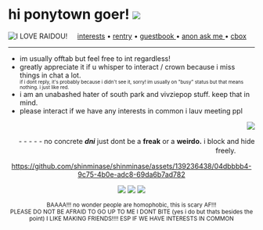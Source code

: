 <html> 
  <body>
<h1>hi ponytown goer! <a href="https://www.youtube.com/watch?v=uKbRXeJ9lv4"><img src="https://cdn.discordapp.com/attachments/1125236966267564184/1128901462001471589/blackcat.png"></a> </h1>
 <div align="center">  <a href="https://rentry.co/serphs" target="_blank"><img src="https://64.media.tumblr.com/8724be6bad564b50c18cea15dc0fc187/tumblr_n1xhlf8rAo1ttjo3ko1_r1_250.gifv" align="left" alt="I LOVE RAIDOU!"></a> <a href="https://rentry.co/runoinchrests" target="_blank">interests</a> • <a href="https://rentry.co/shinjiru" target="_blank">rentry</a> • <a href="https://shinminase.123guestbook.com/" target="_blank"> guestbook </a> • <a href="https://curiouscat.live/shinminase" target="_blank"> anon ask me </a> • <a href="https://my.cbox.ws/shinminase" target="_blank">cbox </a>  </div> 
 <hr>

  <ul>
  <li> im usually offtab but feel free to int regardless! </li>
    <li> greatly appreciate it if u whisper to interact / crown because i miss things in chat a lot.</li>
    <sub><sup> if i dont reply, it's probably because i didn't see it, sorry! im usually on "busy" status but that means nothing. i just like red. </sup></sub>
    <li> i am an unabashed hater of south park and vivziepop stuff. keep that in mind. </li>
    <li> please interact if we have any interests in common i lauv meeting ppl </li>
  </ul>
  <img src="https://shishka.neocities.org/shishka/img/videogames/79.gif" align="right"> <div align="right">
    <br>
    <p>   - - - - -  no concrete <b><em>dni</em></b> just dont be a <b>freak</b> or a <b>weirdo.</b> i block and hide freely.ㅤㅤㅤ </p>
  </div>

<div align="center">


https://github.com/shinminase/shinminase/assets/139236438/04dbbbb4-9c75-4b0e-adc8-69da6b7ad782


<img src="https://shishka.neocities.org/shishka/img/buttons/279.gif"> <img src="https://shishka.neocities.org/shishka/img/buttons/280.gif"> <img src="https://shishka.neocities.org/shishka/img/buttons/281.gif">
</div>
<div align="center"> <sub> BAAAA!!! no wonder people are homophobic, this is scary AF!!! 
<br>
PLEASE DO NOT BE AFRAID TO GO UP TO ME I DONT BITE (yes i do but thats besides the point) I LIKE MAKING FRIENDS!!!! ESP IF WE HAVE INTERESTS IN COMMON  </sub> </div>
</body>
</html>
